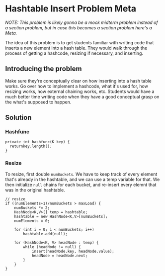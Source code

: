# Hashtable Insert Problem Meta
*NOTE: This problem is likely gonna be a mock midterm problem instead of a section problem, but in case this becomes a section problem here's a Meta.*


The idea of this problem is to get students familiar with writing code that inserts a new element into a hash table. They would walk through the process of getting a hashcode,
resizing if necessary, and inserting. 

## Introducing the problem
Make sure they're conceptually clear on how inserting into a hash table works. Go over how to implement a hashcode, what it's used for, how resizing works, how external chaining
works, etc. Students would have a much better time writing code when they have a good conceptual grasp on the what's supposed to happen.

## Solution
### Hashfunc
```
private int hashfunc(K key) {
  returnkey.length();
}
```

### Resize
To resize, first double `numBuckets`. We have to keep track of every element that's already in the hashtable, and we can use a temp variable for that. We then initialize `null` chains for each bucket, and re-insert every elemnt that was in the original hashtable.
```
// resize
if ((numElements+1)/numBuckets > maxLoad) {
    numBuckets *= 2;
    HashNode<K,V>[] temp = hashtable;
    hashtable = new HashNode<K,V>[numBuckets];
    numElements = 0;

    for (int i = 0; i < numBuckets; i++) 
        hashtable.add(null);

    for (HashNode<K, V> headNode : temp) { 
        while (headNode != null) { 
            insert(headNode.key, headNode.value); 
            headNode = headNode.next; 
        } 
    }
}
```
